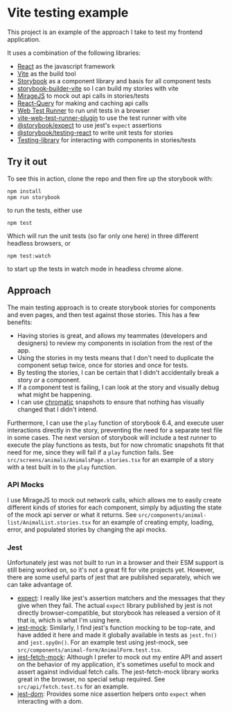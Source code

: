 # Vite testing example

This project is an example of the approach I take to test my frontend application.

It uses a combination of the following libraries:

- [React](https://reactjs.org/) as the javascript framework
- [Vite](https://vitejs.dev/) as the build tool
- [Storybook](https://storybook.js.org/) as a component library and basis for all component tests
- [storybook-builder-vite](https://github.com/eirslett/storybook-builder-vite) so I can build my stories with vite
- [MirageJS](https://miragejs.com/) to mock out api calls in stories/tests
- [React-Query](https://react-query.tanstack.com/) for making and caching api calls
- [Web Test Runner](https://modern-web.dev/docs/test-runner/overview/) to run unit tests in a browser
- [vite-web-test-runner-plugin](https://github.com/material-svelte/vite-web-test-runner-plugin) to use the test runner with vite
- [@storybook/expect](https://github.com/storybookjs/expect) to use jest's `expect` assertions
- [@storybook/testing-react](https://github.com/storybookjs/testing-react) to write unit tests for stories
- [Testing-library](https://testing-library.com/) for interacting with components in stories/tests

## Try it out

To see this in action, clone the repo and then fire up the storybook with:

```
npm install
npm run storybook
```

to run the tests, either use

```
npm test
```

Which will run the unit tests (so far only one here) in three different headless browsers, or

```
npm test:watch
```

to start up the tests in watch mode in headless chrome alone.

## Approach

The main testing approach is to create storybook stories for components and even pages, and then test against those stories. This has a few benefits:

- Having stories is great, and allows my teammates (developers and designers) to review my components in isolation from the rest of the app.
- Using the stories in my tests means that I don't need to duplicate the component setup twice, once for stories and once for tests.
- By testing the stories, I can be certain that I didn't accidentally break a story _or_ a component.
- If a component test is failing, I can look at the story and visually debug what might be happening.
- I can use [chromatic](https://www.chromatic.com/) snapshots to ensure that nothing has visually changed that I didn't intend.

Furthermore, I can use the `play` function of storybook 6.4, and execute user interactions directly in the story, preventing the need for a separate test file in some cases. The next version of storybook will include a test runner to execute the play functions as tests, but for now chromatic snapshots fit that need for me, since they will fail if a `play` function fails. See `src/screens/animals/AnimalsPage.stories.tsx` for an example of a story with a test built in to the `play` function.

### API Mocks

I use MirageJS to mock out network calls, which allows me to easily create different kinds of stories for each component, simply by adjusting the state of the mock api server or what it returns. See `src/components/animal-list/AnimalList.stories.tsx` for an example of creating empty, loading, error, and populated stories by changing the api mocks.

### Jest

Unfortunately jest was not built to run in a browser and their ESM support is still being worked on, so it's not a great fit for vite projects yet. However, there are some useful parts of jest that are published separately, which we can take advantage of.

- [expect](https://jestjs.io/docs/expect): I really like jest's assertion matchers and the messages that they give when they fail. The actual `expect` library published by jest is not directly browser-compatible, but storybook has released a version of it that is, which is what I'm using here.
- [jest-mock](https://jestjs.io/docs/mock-function-api): Similarly, I find jest's function mocking to be top-rate, and have added it here and made it globally available in tests as `jest.fn()` and `jest.spyOn()`. For an example test using jest-mock, see `src/components/animal-form/AnimalForm.test.tsx`.
- [jest-fetch-mock](https://www.npmjs.com/package/jest-fetch-mock): Although I prefer to mock out my entire API and assert on the behavior of my application, it's sometimes useful to mock and assert against individual fetch calls. The jest-fetch-mock library works great in the browser, no special setup required. See `src/api/fetch.test.ts` for an example.
- [jest-dom](https://testing-library.com/docs/ecosystem-jest-dom/): Provides some nice assertion helpers onto `expect` when interacting with a dom.
